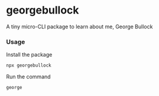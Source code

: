 # georgebullock

A tiny micro-CLI package to learn about me, George Bullock

### Usage

Install the package

```sh
npx georgebullock
```

Run the command

```sh
george
```
